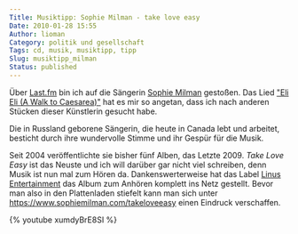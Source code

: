 ```yaml
---
Title: Musiktipp: Sophie Milman - take love easy
Date: 2010-01-28 15:55
Author: lioman
Category: politik und gesellschaft
Tags: cd, musik, musiktipp, tipp
Slug: musiktipp_milman
Status: published
---
```


Über [Last.fm](http://www.lastfm.de) bin ich auf die Sängerin
[Sophie Milman](http://www.sophiemilman.com/) gestoßen. Das Lied
["Eli Eli (A Walk to Caesarea)"](http://www.youtube.com/watch?v=xumdyBrE8SI) hat es mir
so angetan, dass ich nach anderen Stücken dieser Künstlerin gesucht habe.

Die in Russland geborene Sängerin, die heute in Canada lebt und
arbeitet, besticht durch ihre wundervolle Stimme und ihr Gespür für die
Musik.

Seit 2004 veröffentlichte sie bisher fünf Alben, das Letzte 2009. _Take
Love Easy_ ist das Neuste und ich will darüber gar nicht viel schreiben,
denn Musik ist nun mal zum Hören da. Dankenswerterweise hat das Label
[Linus Entertainment](http://linusentertainment.com/) das Album zum
Anhören komplett ins Netz gestellt. Bevor man also in den Plattenladen
stiefelt kann man sich unter https://www.sophiemilman.com/takeloveeasy
einen Eindruck verschaffen.

{% youtube xumdyBrE8SI %}
